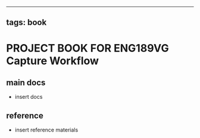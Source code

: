
---
tags: book
---

PROJECT BOOK FOR ENG189VG Capture Workflow
===

main docs
---

- insert docs

reference
---

- insert reference materials

